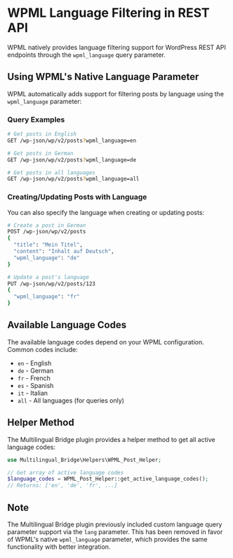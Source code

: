 # WPML Language Filtering in REST API

WPML natively provides language filtering support for WordPress REST API endpoints through the `wpml_language` query parameter.

## Using WPML's Native Language Parameter

WPML automatically adds support for filtering posts by language using the `wpml_language` parameter:

### Query Examples

```bash
# Get posts in English
GET /wp-json/wp/v2/posts?wpml_language=en

# Get posts in German
GET /wp-json/wp/v2/posts?wpml_language=de

# Get posts in all languages
GET /wp-json/wp/v2/posts?wpml_language=all
```

### Creating/Updating Posts with Language

You can also specify the language when creating or updating posts:

```bash
# Create a post in German
POST /wp-json/wp/v2/posts
{
  "title": "Mein Titel",
  "content": "Inhalt auf Deutsch",
  "wpml_language": "de"
}

# Update a post's language
PUT /wp-json/wp/v2/posts/123
{
  "wpml_language": "fr"
}
```

## Available Language Codes

The available language codes depend on your WPML configuration. Common codes include:
- `en` - English
- `de` - German
- `fr` - French
- `es` - Spanish
- `it` - Italian
- `all` - All languages (for queries only)

## Helper Method

The Multilingual Bridge plugin provides a helper method to get all active language codes:

```php
use Multilingual_Bridge\Helpers\WPML_Post_Helper;

// Get array of active language codes
$language_codes = WPML_Post_Helper::get_active_language_codes();
// Returns: ['en', 'de', 'fr', ...]
```

## Note

The Multilingual Bridge plugin previously included custom language query parameter support via the `lang` parameter. This has been removed in favor of WPML's native `wpml_language` parameter, which provides the same functionality with better integration.
